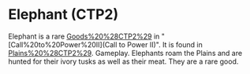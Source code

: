 # Elephant (CTP2)

Elephant is a rare [Goods%20%28CTP2%29](good) in "[Call%20to%20Power%20II](Call to Power II)". It is found in [Plains%20%28CTP2%29](Plains).
Gameplay.
Elephants roam the Plains and are hunted for their ivory tusks as well as their meat. They are a rare good.